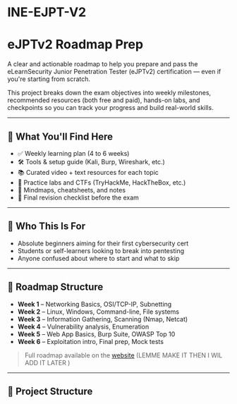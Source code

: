 # INE-EJPT-V2

# eJPTv2 Roadmap Prep

A clear and actionable roadmap to help you prepare and pass the eLearnSecurity Junior Penetration Tester (eJPTv2) certification — even if you're starting from scratch.

This project breaks down the exam objectives into weekly milestones, recommended resources (both free and paid), hands-on labs, and checkpoints so you can track your progress and build real-world skills.

---

## 📌 What You'll Find Here

- ✅ Weekly learning plan (4 to 6 weeks)
- 🛠️ Tools & setup guide (Kali, Burp, Wireshark, etc.)
- 📚 Curated video + text resources for each topic
- 🧪 Practice labs and CTFs (TryHackMe, HackTheBox, etc.)
- 🧠 Mindmaps, cheatsheets, and notes
- 🚀 Final revision checklist before the exam

---

## 🧭 Who This Is For

- Absolute beginners aiming for their first cybersecurity cert
- Students or self-learners looking to break into pentesting
- Anyone confused about where to start and what to skip

---

## 📅 Roadmap Structure

- **Week 1** – Networking Basics, OSI/TCP-IP, Subnetting  
- **Week 2** – Linux, Windows, Command-line, File systems  
- **Week 3** – Information Gathering, Scanning (Nmap, Netcat)  
- **Week 4** – Vulnerability analysis, Enumeration  
- **Week 5** – Web App Basics, Burp Suite, OWASP Top 10  
- **Week 6** – Exploitation intro, Final prep, Mock tests

> Full roadmap available on the [website](https://your-website-link.com) (LEMME MAKE IT THEN I WIL ADD IT LATER  )

---

## 📂 Project Structure
